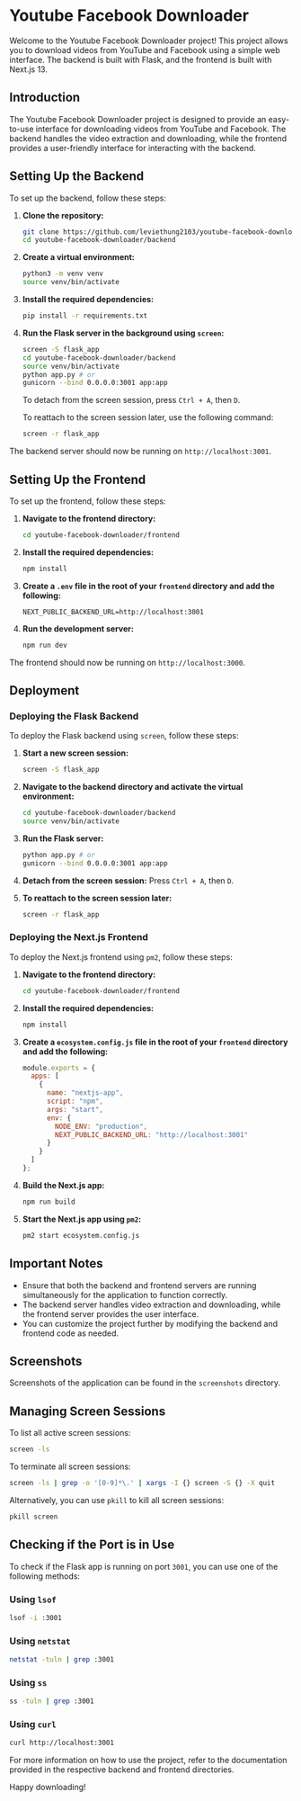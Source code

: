 # Youtube Facebook Downloader

Welcome to the Youtube Facebook Downloader project! This project allows you to download videos from YouTube and Facebook using a simple web interface. The backend is built with Flask, and the frontend is built with Next.js 13.

## Introduction

The Youtube Facebook Downloader project is designed to provide an easy-to-use interface for downloading videos from YouTube and Facebook. The backend handles the video extraction and downloading, while the frontend provides a user-friendly interface for interacting with the backend.

## Setting Up the Backend

To set up the backend, follow these steps:

1. **Clone the repository:**
   ```bash
   git clone https://github.com/leviethung2103/youtube-facebook-downloader
   cd youtube-facebook-downloader/backend
   ```

2. **Create a virtual environment:**
   ```bash
   python3 -m venv venv
   source venv/bin/activate
   ```

3. **Install the required dependencies:**
   ```bash
   pip install -r requirements.txt
   ```

4. **Run the Flask server in the background using `screen`:**
   ```bash
   screen -S flask_app
   cd youtube-facebook-downloader/backend
   source venv/bin/activate
   python app.py # or
   gunicorn --bind 0.0.0.0:3001 app:app
   ```

   To detach from the screen session, press `Ctrl + A`, then `D`.

   To reattach to the screen session later, use the following command:
   ```bash
   screen -r flask_app
   ```

The backend server should now be running on `http://localhost:3001`.

## Setting Up the Frontend

To set up the frontend, follow these steps:

1. **Navigate to the frontend directory:**
   ```bash
   cd youtube-facebook-downloader/frontend
   ```

2. **Install the required dependencies:**
   ```bash
   npm install
   ```

3. **Create a `.env` file in the root of your `frontend` directory and add the following:**
   ```env
   NEXT_PUBLIC_BACKEND_URL=http://localhost:3001
   ```

4. **Run the development server:**
   ```bash
   npm run dev
   ```

The frontend should now be running on `http://localhost:3000`.

## Deployment

### Deploying the Flask Backend

To deploy the Flask backend using `screen`, follow these steps:

1. **Start a new screen session:**
   ```bash
   screen -S flask_app
   ```

2. **Navigate to the backend directory and activate the virtual environment:**
   ```bash
   cd youtube-facebook-downloader/backend
   source venv/bin/activate
   ```

3. **Run the Flask server:**
   ```bash
   python app.py # or
   gunicorn --bind 0.0.0.0:3001 app:app
   ```

4. **Detach from the screen session:**
   Press `Ctrl + A`, then `D`.

5. **To reattach to the screen session later:**
   ```bash
   screen -r flask_app
   ```

### Deploying the Next.js Frontend

To deploy the Next.js frontend using `pm2`, follow these steps:

1. **Navigate to the frontend directory:**
   ```bash
   cd youtube-facebook-downloader/frontend
   ```

2. **Install the required dependencies:**
   ```bash
   npm install
   ```

3. **Create a `ecosystem.config.js` file in the root of your `frontend` directory and add the following:**
   ```javascript
   module.exports = {
     apps: [
       {
         name: "nextjs-app",
         script: "npm",
         args: "start",
         env: {
           NODE_ENV: "production",
           NEXT_PUBLIC_BACKEND_URL: "http://localhost:3001"
         }
       }
     ]
   };
   ```

4. **Build the Next.js app:**
   ```bash
   npm run build
   ```

5. **Start the Next.js app using `pm2`:**
   ```bash
   pm2 start ecosystem.config.js
   ```
   
## Important Notes

- Ensure that both the backend and frontend servers are running simultaneously for the application to function correctly.
- The backend server handles video extraction and downloading, while the frontend server provides the user interface.
- You can customize the project further by modifying the backend and frontend code as needed.

## Screenshots

Screenshots of the application can be found in the `screenshots` directory.

## Managing Screen Sessions

To list all active screen sessions:
```bash
screen -ls
```

To terminate all screen sessions:
```bash
screen -ls | grep -o '[0-9]*\.' | xargs -I {} screen -S {} -X quit
```

Alternatively, you can use `pkill` to kill all screen sessions:
```bash
pkill screen
```

## Checking if the Port is in Use

To check if the Flask app is running on port `3001`, you can use one of the following methods:

### Using `lsof`
```bash
lsof -i :3001
```

### Using `netstat`
```bash
netstat -tuln | grep :3001
```

### Using `ss`
```bash
ss -tuln | grep :3001
```

### Using `curl`
```bash
curl http://localhost:3001
```

For more information on how to use the project, refer to the documentation provided in the respective backend and frontend directories.

Happy downloading!
